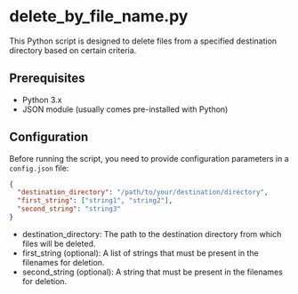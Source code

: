 # delete_by_file_name.py

This Python script is designed to delete files from a specified destination directory based on certain criteria.

## Prerequisites

- Python 3.x
- JSON module (usually comes pre-installed with Python)

## Configuration

Before running the script, you need to provide configuration parameters in a `config.json` file:

```json
{
  "destination_directory": "/path/to/your/destination/directory",
  "first_string": ["string1", "string2"],
  "second_string": "string3"
}
```
- destination_directory: The path to the destination directory from which files will be deleted.
- first_string (optional): A list of strings that must be present in the filenames for deletion.
- second_string (optional): A string that must be present in the filenames for deletion.